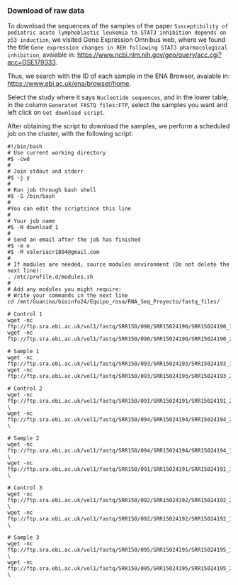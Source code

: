 ### **Download of raw data**

To download the sequences of the samples of the paper `Susceptibility of pediatric acute lymphoblastic leukemia to STAT3 inhibition depends on p53 induction`, we visited Gene Expression Omnibus web, where we found the title `Gene expression changes in REH following STAT3 pharmacological inhibition`, avaiable in: https://www.ncbi.nlm.nih.gov/geo/query/acc.cgi?acc=GSE179333.

Thus, we search with the ID of each sample in the ENA Browser, avaiable in: https://www.ebi.ac.uk/ena/browser/home.

Select the study where it says `Nucleotide sequences`, and in the lower table, in the column `Generated FASTQ files:FTP`, select the samples you want and left click on `Get download script`.

After obtaining the script to download the samples, we perform a scheduled job on the cluster, with the following script:


```{bash download raw data, eval=FALSE}
#!/bin/bash
# Use current working directory
#$ -cwd
#
# Join stdout and stderr
#$ -j y
#
# Run job through bash shell
#$ -S /bin/bash
#
#You can edit the scriptsince this line
#
# Your job name
#$ -N download_1
#
# Send an email after the job has finished
#$ -m e
#$ -M valeriacr1804@gmail.com
#
# If modules are needed, source modules environment (Do not delete the next line):
. /etc/profile.d/modules.sh
#
# Add any modules you might require:
# Write your commands in the next line
cd /mnt/Guanina/bioinfo24/Equipo_rosa/RNA_Seq_Proyecto/fastq_files/

# Control 1
wget -nc ftp://ftp.sra.ebi.ac.uk/vol1/fastq/SRR150/090/SRR15024190/SRR15024190_1.fastq.gz
wget -nc ftp://ftp.sra.ebi.ac.uk/vol1/fastq/SRR150/090/SRR15024190/SRR15024190_2.fastq.gz

# Sample 1
wget -nc ftp://ftp.sra.ebi.ac.uk/vol1/fastq/SRR150/093/SRR15024193/SRR15024193_1.fastq.gz
wget -nc ftp://ftp.sra.ebi.ac.uk/vol1/fastq/SRR150/093/SRR15024193/SRR15024193_2.fastq.gz

# Control 2
wget -nc ftp://ftp.sra.ebi.ac.uk/vol1/fastq/SRR150/091/SRR15024191/SRR15024191_2.fastq.gz \
wget -nc ftp://ftp.sra.ebi.ac.uk/vol1/fastq/SRR150/094/SRR15024194/SRR15024194_2.fastq.gz \

# Sample 2
wget -nc ftp://ftp.sra.ebi.ac.uk/vol1/fastq/SRR150/094/SRR15024194/SRR15024194_1.fastq.gz \
wget -nc ftp://ftp.sra.ebi.ac.uk/vol1/fastq/SRR150/091/SRR15024191/SRR15024191_1.fastq.gz \

# Control 3
wget -nc ftp://ftp.sra.ebi.ac.uk/vol1/fastq/SRR150/092/SRR15024192/SRR15024192_2.fastq.gz \
wget -nc ftp://ftp.sra.ebi.ac.uk/vol1/fastq/SRR150/092/SRR15024192/SRR15024192_1.fastq.gz \

# Sample 3
wget -nc ftp://ftp.sra.ebi.ac.uk/vol1/fastq/SRR150/095/SRR15024195/SRR15024195_1.fastq.gz \
wget -nc ftp://ftp.sra.ebi.ac.uk/vol1/fastq/SRR150/095/SRR15024195/SRR15024195_2.fastq.gz \

```
